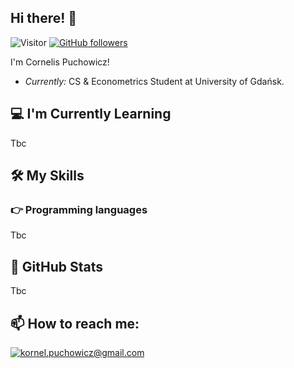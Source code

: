 
<!-- <h2 align='center'>Cornelis Puchowicz @ Laxmena</h2>
<p align='center'><b>Graduate Student at University of Illinois at Chicago</b></p> -->

<h2>Hi there! 👋</h2>

![Visitor](https://visitor-badge.laobi.icu/badge?page_id=CornelisPuchowicz.CornelisPuchowicz) [![GitHub followers](https://img.shields.io/github/followers/CornelisPuchowicz.svg?style=social&label=Follow&maxAge=2592000)](https://github.com/CornelisPuchowicz?tab=followers)

I'm Cornelis Puchowicz! 
- <i>Currently:</i>  CS & Econometrics Student at University of Gdańsk. 



<h2>💻 I'm Currently Learning</h2>

Tbc

## 🛠️ My Skills

### 👉 Programming languages


Tbc



<h2>👀 GitHub Stats</h2>

Tbc


<h2>📫 How to reach me:</h2>

<a href="mailto:kornel.puchowicz@gmail.com">![kornel.puchowicz@gmail.com](https://img.shields.io/badge/Gmail-D14836?style=for-the-badge&logo=gmail&logoColor=white)</a> 



